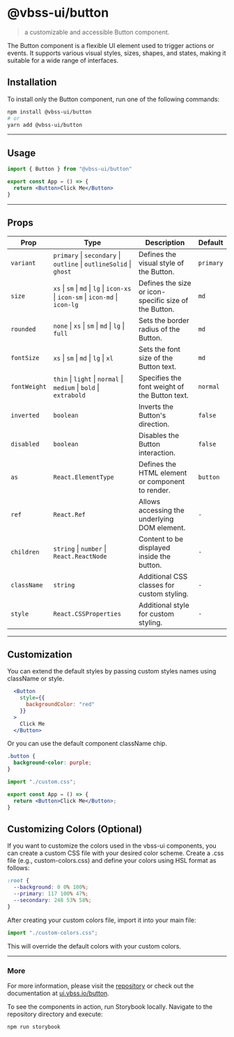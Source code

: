 # @vbss-ui/button

> a customizable and accessible Button component.

The Button component is a flexible UI element used to trigger actions or events. It supports various visual styles, sizes, shapes, and states, making it suitable for a wide range of interfaces.

## **Installation**

To install only the Button component, run one of the following commands:

```bash
npm install @vbss-ui/button
# or
yarn add @vbss-ui/button
```

---

## **Usage**

```jsx
import { Button } from "@vbss-ui/button"

export const App = () => {
  return <Button>Click Me</Button>
}
```

---

## **Props**

| Prop         | Type                                                                             | Description                                           | Default   |
|--------------|----------------------------------------------------------------------------------|-------------------------------------------------------|-----------|
| `variant`    | `primary` \| `secondary` \| `outline` \| `outlineSolid` \| `ghost`               | Defines the visual style of the Button.               | `primary` |
| `size`       | `xs` \| `sm` \| `md` \| `lg` \| `icon-xs` \| `icon-sm` \| `icon-md` \| `icon-lg` | Defines the size or icon-specific size of the Button. | `md`      |
| `rounded`    | `none` \| `xs` \| `sm` \| `md` \| `lg` \| `full`                                 | Sets the border radius of the Button.                 | `md`      |
| `fontSize`   | `xs` \| `sm` \| `md` \| `lg` \| `xl`                                             | Sets the font size of the Button text.                | `md`      |
| `fontWeight` | `thin` \| `light` \| `normal` \| `medium` \| `bold` \| `extrabold`               | Specifies the font weight of the Button text.         | `normal`  |
| `inverted`   | `boolean`                                                                        | Inverts the Button's direction.                       | `false`   |
| `disabled`   | `boolean`                                                                        | Disables the Button interaction.                      | `false`   |
| `as`         | `React.ElementType`                                                              | Defines the HTML element or component to render.      | `button`  |
| `ref`        | `React.Ref`                                                                      | Allows accessing the underlying DOM element.          | `-`       |
| `children`   | `string` \| `number` \| `React.ReactNode`                                        | Content to be displayed inside the button.            | `-`       |
| `className`  | `string`                                                                         | Additional CSS classes for custom styling.            | `-`       |
| `style`      | `React.CSSProperties`                                                            | Additional style for custom styling.                  | `-`       |

---

## **Customization**

You can extend the default styles by passing custom styles names using className or style.

```jsx
  <Button
    style={{
      backgroundColor: "red"
    }}
  >
    Click Me
  </Button>
```

Or you can use the default component className chip.

```css
.button {
  background-color: purple;
}
```

```jsx
import "./custom.css";

export const App = () => {
  return <Button>Click Me</Button>;
}
```

## **Customizing Colors (Optional)**

If you want to customize the colors used in the vbss-ui components, you can create a custom CSS file with your desired color scheme. Create a .css file (e.g., custom-colors.css) and define your colors using HSL format as follows:

```css
:root {
  --background: 0 0% 100%;
  --primary: 117 100% 47%;
  --secondary: 248 53% 58%;
}
```

After creating your custom colors file, import it into your main file:

```js
import "./custom-colors.css";
```

This will override the default colors with your custom colors.

---

### **More**

For more information, please visit the [repository](https://github.com/vbss-io/vbss-ui) or check out the documentation at [ui.vbss.io/button](https://ui.vbss.io/button).  

To see the components in action, run Storybook locally. Navigate to the repository directory and execute:  

```bash
npm run storybook
```
